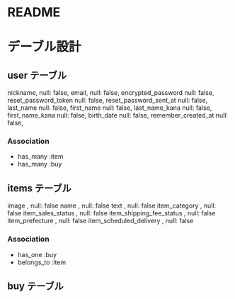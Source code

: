 # README

# デーブル設計

## user テーブル

nickname,              null: false, 
email,                 null: false, 
encrypted_password     null: false,
reset_password_token   null: false,
reset_password_sent_at null: false,
last_name              null: false,
first_name             null: false,
last_name_kana         null: false,
first_name_kana        null: false, 
birth_date             null: false,
remember_created_at    null: false,

### Association
- has_many :item
- has_many :buy

## items テーブル

image        , null: false
name         , null: false
text         , null: false
item_category           , null: false
item_sales_status       , null: false
item_shipping_fee_status         , null: false
item_prefecture         , null: false
item_scheduled_delivery          , null: false

### Association
- has_one :buy
- belongs_to :item

## buy テーブル

